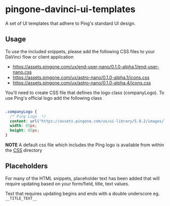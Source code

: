 # pingone-davinci-ui-templates
A set of UI templates that adhere to Ping's standard UI design.

## Usage
To use the included snippets, please add the following CSS files to your DaVinci flow or client application
* https://assets.pingone.com/ux/end-user-nano/0.1.0-alpha.1/end-user-nano.css
* https://assets.pingone.com/ux/astro-nano/0.1.0-alpha.1/icons.css
* https://assets.pingone.com/ux/astro-nano/0.1.0-alpha.4/icons.css

You'll need to create CSS file that defines the logo class (companyLogo). To use Ping's official logo add the following class

```css

.companyLogo {
  /* Ping Logo  */
  content: url("https://assets.pingone.com/ux/ui-library/5.0.2/images/logo-pingidentity.png");
  width: 65px;
  height: 65px;
}
```
**NOTE** A default css file which includes the Ping logo is available from within the [CSS](/css) directory

## Placeholders
For many of the HTML snippets, placeholder text has been added that will require updating based on your form/field, title, text values.

Text that requires updating begins and ends with a double underscore eg. `__TITLE_TEXT__`